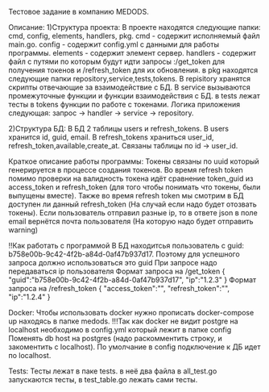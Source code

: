 Тестовое задание в компанию MEDODS.

Описание:
1)Структура проекта:
В проекте находятся следующие папки: cmd, config, elements, handlers, pkg.
cmd - содержит исполняемый файл main.go.
config - содержит config.yml с данными для работы программы.
elements - содержит элемент сервер.
handlers - содержит файл с путями по которым будут идти запросы :/get_token для получения токенов и /refresh_token для их обновления.
в pkg находятся следующие папки repository,service,tests,tokens.
В repisitory хранятся скрипты отвечающие за взаимодействие с БД.
В service вызываются промежуточные функции и функции взаимодействия с БД.
в tests лежат тесты
в tokens функции по работе с токенами.
Логика приложения следующая: запрос -> handler -> service -> repository.

2)Структура БД:
В БД 2 таблицы users и refresh_tokens.
В users хранится id, guid, email.
В refresh_tokens храниться user_id, refresh_token,available,create_at.
Связаны таблицы по id -> user_id.

Краткое описание работы программы:
Токены связаны по uuid который генерируется в процессе создания токенов.
Во время refresh token помимо проверки на валидность токена идёт сравнение token_guid из access_token и refresh_token (для того чтобы понимать что токены, были выпущены вместе).
Также во время refresh token мы смотрим в БД доступен ли данный refresh_token (На случай если надо будет отозвать токены).
Если пользователь отправил разные ip, то в ответе json в поле email вернётся почта пользователя (На которую надо будет отправить warning)

!!Как работать с программой
В БД находитсья пользователь с guid: b758e00b-9c42-4f2b-a84d-0af47b937d17. Поэтому для успешного запроса должно использоваться это guid
При запросе надо передаваться ip пользователя
Формат запроса на /get_token
{
    "guid":"b758e00b-9c42-4f2b-a84d-0af47b937d17",
    "ip":"1.2.3"
}
Формат запроса на /refresh_token
{
    "access_token":"",
    "refresh_token":"",
    "ip":"1.2.4"
}

Docker:
Чтобы использовать docker нужно прописать docker-compose up находясь в папке medods. !!!Так как docker не видит postgre на localhost необходимо в config.yml который лежит в папке config
Поменять db host на postgres (надо раскомментить строку, и закоментить с localhost). По умолчание в config подключение к ДБ идет по localhost.

Tests:
Тесты лежат в паке tests. в неё два файла в all_test.go запускаются тесты, в test_table.go лежать сами тесты.
